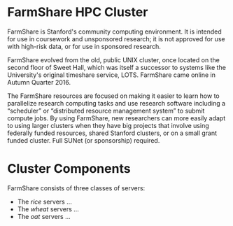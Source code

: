 # FarmShare HPC Cluster

FarmShare is Stanford's community computing environment. It is intended for use in coursework and unsponsored research; it is not approved for use with high-risk data, or for use in sponsored research.

FarmShare evolved from the old, public UNIX cluster, once located on the second floor of Sweet Hall, which was itself a successor to systems like the University's original timeshare service, LOTS. FarmShare came online in Autumn Quarter 2016.

The FarmShare resources are focused on making it easier to learn how to parallelize research computing tasks and use research software including a “scheduler” or “distributed resource management system” to submit compute jobs. By using FarmShare, new researchers can more easily adapt to using larger clusters when they have big projects that involve using federally funded resources, shared Stanford clusters, or on a small grant funded cluster. Full SUNet (or sponsorship) required.

# Cluster Components

FarmShare consists of three classes of servers:

* The *rice* servers ...
* The *wheat* servers ...
* The *oat* servers ...
